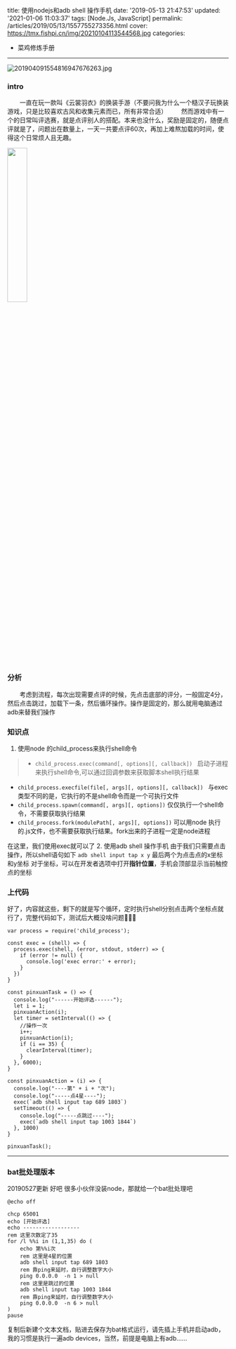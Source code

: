 title: 使用nodejs和adb shell 操作手机
date: '2019-05-13 21:47:53'
updated: '2021-01-06 11:03:37'
tags: [Node.Js, JavaScript]
permalink: /articles/2019/05/13/1557755273356.html
cover: https://tmx.fishpi.cn/img/20210104113544568.jpg
categories: 
- 菜鸡修炼手册
---
![201904091554816947676263.jpg](https://tmx.fishpi.cn/img/20210104113544568.jpg)

### intro

&emsp;&emsp;一直在玩一款叫《云裳羽衣》的换装手游（不要问我为什么一个糙汉子玩换装游戏，只是比较喜欢古风和收集元素而已，所有非常合适）
&emsp;&emsp;然而游戏中有一个的日常叫评选赛，就是点评别人的搭配。本来也没什么，奖励是固定的，随便点评就是了，问题出在数量上，一天一共要点评60次，再加上难熬加载的时间，使得这个日常烦人且无趣。

<img src="https://tmx.fishpi.cn/img/RYw_Screenshot20190513212630-05aacbfa.jpg" width='30%'/>

### 分析

&emsp;&emsp;考虑到流程，每次出现需要点评的时候，先点击底部的评分，一般固定4分，然后点击跳过，加载下一条，然后循环操作。操作是固定的，那么就用电脑通过adb来替我们操作

### 知识点

1. 使用node 的child_process来执行shell命令

> * `child_process.exec(command[, options][, callback]) `
>   启动子进程来执行shell命令,可以通过回调参数来获取脚本shell执行结果

* `child_process.execfile(file[, args][, options][, callback]) `
  与exec类型不同的是，它执行的不是shell命令而是一个可执行文件
* `child_process.spawn(command[, args][, options])`
  仅仅执行一个shell命令，不需要获取执行结果
* `child_process.fork(modulePath[, args][, options])`
  可以用node 执行的.js文件，也不需要获取执行结果。fork出来的子进程一定是node进程

在这里，我们使用exec就可以了
2. 使用adb shell 操作手机
由于我们只需要点击操作，所以shell语句如下
`adb shell input tap x y`
最后两个为点击点的x坐标和y坐标
对于坐标，可以在开发者选项中打开**指针位置**，手机会顶部显示当前触控点的坐标

### 上代码

好了，内容就这些，剩下的就是写个循环，定时执行shell分别点击两个坐标点就行了，完整代码如下，测试后大概没啥问题🤣🤣🤣

```
var process = require('child_process');

const exec = (shell) => {
  process.exec(shell, (error, stdout, stderr) => {
    if (error != null) {
      console.log('exec error:' + error);
    }
  })
}

const pinxuanTask = () => {
  console.log("------开始评选------");
  let i = 1;
  pinxuanAction(i);
  let timer = setInterval(() => {
    //操作一次
    i++;
    pinxuanAction(i);
    if (i == 35) {
      clearInterval(timer);
    }
  }, 6000);
}

const pinxuanAction = (i) => {
  console.log("----第" + i + "次");
  console.log("-----点4星----");
  exec(`adb shell input tap 689 1803`)
  setTimeout(() => {
    console.log("-----点跳过----");
    exec(`adb shell input tap 1003 1844`)
  }, 1000)
}

pinxuanTask();
```

---

### bat批处理版本

20190527更新
好吧 很多小伙伴没装node，那就给一个bat批处理吧

```
@echo off

chcp 65001
echo [开始评选]
echo ------------------
rem 这里次数定了35
for /l %%i in (1,1,35) do ( 
	echo 第%%i次
	rem 这里是4星的位置
	adb shell input tap 689 1803  
	rem 靠ping来延时，自行调整数字大小
	ping 0.0.0.0  -n 1 > null   
	rem 这里是跳过的位置
	adb shell input tap 1003 1844
	rem 靠ping来延时，自行调整数字大小
	ping 0.0.0.0  -n 6 > null	
)
pause
```

复制后新建个文本文档，贴进去保存为bat格式运行，请先插上手机并启动adb，我的习惯是执行一遍adb devices，当然，前提是电脑上有adb……

